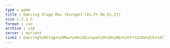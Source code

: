 ```yaml
---
type : game
title : Dancing Stage Max (Europe) (En,Fr,De,Es,It)
size : 2.2 G
format : iso
archive : zip
server : myrient
link2 : Dancing%20Stage%20Max%20%28Europe%29%20%28En%2CFr%2CDe%2CEs%2CIt%29
---
```

